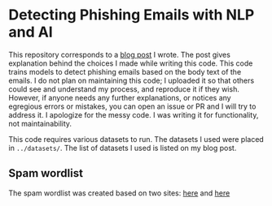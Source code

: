 # Detecting Phishing Emails with NLP and AI
This repository corresponds to a [blog post](https://morgenm.github.io/blog/2023/phishing-detection-ai/) I wrote. The post gives explanation behind the choices I made while writing this code. This code trains models to detect phishing emails based on the body text of the emails. I do not plan on maintaining this code; I uploaded it so that others could see and understand my process, and reproduce it if they wish. However, if anyone needs any further explanations, or notices any egregious errors or mistakes, you can open an issue or PR and I will try to address it. I apologize for the messy code. I was writing it for functionality, not maintainability.

This code requires various datasets to run. The datasets I used were placed in `../datasets/`. The list of datasets I used is listed on my blog post. 

## Spam wordlist
The spam wordlist was created based on two sites: [here](https://www.activecampaign.com/blog/spam-words) and [here](https://blog.hubspot.com/blog/tabid/6307/bid/30684/The-Ultimate-List-of-Email-SPAM-Trigger-Words.aspx)